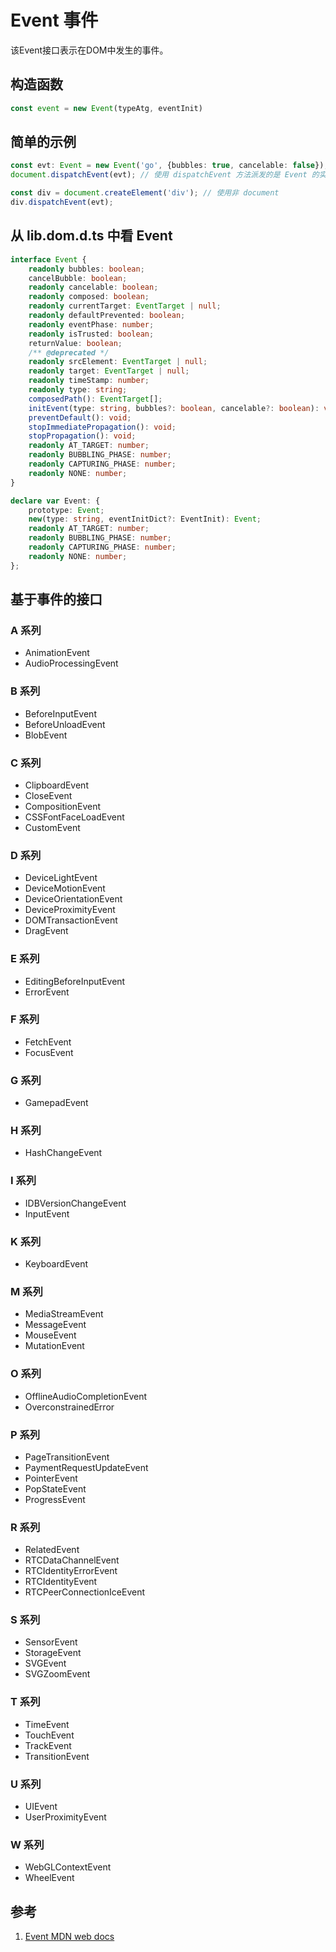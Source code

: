 # Event 事件

该Event接口表示在DOM中发生的事件。

## 构造函数

```ts
const event = new Event(typeAtg, eventInit)
```

## 简单的示例

```ts
const evt: Event = new Event('go', {bubbles: true, cancelable: false});
document.dispatchEvent(evt); // 使用 dispatchEvent 方法派发的是 Event 的实例

const div = document.createElement('div'); // 使用非 document
div.dispatchEvent(evt);
```

## 从 lib.dom.d.ts 中看 Event

```ts
interface Event {
    readonly bubbles: boolean;
    cancelBubble: boolean;
    readonly cancelable: boolean;
    readonly composed: boolean;
    readonly currentTarget: EventTarget | null;
    readonly defaultPrevented: boolean;
    readonly eventPhase: number;
    readonly isTrusted: boolean;
    returnValue: boolean;
    /** @deprecated */
    readonly srcElement: EventTarget | null;
    readonly target: EventTarget | null;
    readonly timeStamp: number;
    readonly type: string;
    composedPath(): EventTarget[];
    initEvent(type: string, bubbles?: boolean, cancelable?: boolean): void;
    preventDefault(): void;
    stopImmediatePropagation(): void;
    stopPropagation(): void;
    readonly AT_TARGET: number;
    readonly BUBBLING_PHASE: number;
    readonly CAPTURING_PHASE: number;
    readonly NONE: number;
}

declare var Event: {
    prototype: Event;
    new(type: string, eventInitDict?: EventInit): Event;
    readonly AT_TARGET: number;
    readonly BUBBLING_PHASE: number;
    readonly CAPTURING_PHASE: number;
    readonly NONE: number;
};
```

## 基于事件的接口

### A 系列

- AnimationEvent
- AudioProcessingEvent

### B 系列

- BeforeInputEvent
- BeforeUnloadEvent
- BlobEvent

### C 系列

- ClipboardEvent
- CloseEvent
- CompositionEvent
- CSSFontFaceLoadEvent
- CustomEvent

### D 系列

- DeviceLightEvent
- DeviceMotionEvent
- DeviceOrientationEvent
- DeviceProximityEvent
- DOMTransactionEvent
- DragEvent

### E 系列

- EditingBeforeInputEvent
- ErrorEvent

### F 系列

- FetchEvent
- FocusEvent

### G 系列

- GamepadEvent

### H 系列

- HashChangeEvent

### I 系列

- IDBVersionChangeEvent
- InputEvent

### K 系列

- KeyboardEvent

### M 系列

- MediaStreamEvent
- MessageEvent
- MouseEvent
- MutationEvent

### O 系列

- OfflineAudioCompletionEvent
- OverconstrainedError

### P 系列

- PageTransitionEvent
- PaymentRequestUpdateEvent
- PointerEvent
- PopStateEvent
- ProgressEvent

### R 系列

- RelatedEvent
- RTCDataChannelEvent
- RTCIdentityErrorEvent
- RTCIdentityEvent
- RTCPeerConnectionIceEvent

### S 系列

- SensorEvent
- StorageEvent
- SVGEvent
- SVGZoomEvent

### T 系列

- TimeEvent
- TouchEvent
- TrackEvent
- TransitionEvent
  
### U 系列

- UIEvent
- UserProximityEvent

### W 系列

- WebGLContextEvent
- WheelEvent

## 参考

1. [Event MDN web docs](https://developer.mozilla.org/en-US/docs/Web/API/Event)
